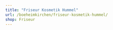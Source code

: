 ```yaml
---
title: "Friseur Kosmetik Hummel"
url: /boeheimkirchen/friseur-kosmetik-hummel/
shop: Friseur
---
```

